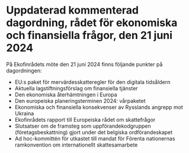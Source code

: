 # Uppdaterad kommenterad dagordning, rådet för ekonomiska och finansiella frågor, den 21 juni 2024

På Ekofinrådets möte den 21 juni 2024 finns följande punkter på dagordningen:

* EU:s paket för mervärdesskatteregler för den digitala tidsåldern
* Aktuella lagstiftningsförslag om finansiella tjänster
* Den ekonomiska återhämtningen i Europa
* Den europeiska planeringsterminen 2024: vårpaketet
* Ekonomiska och finansiella konsekvenser av Rysslands angrepp mot Ukraina
* Ekofinrådets rapport till Europeiska rådet om skattefrågor
* Slutsatser om de framsteg som uppförandekodgruppen (företagsbeskattning) gjort under det belgiska ordförandeskapet
* Ad hoc-kommittén för utkastet till mandat för Förenta nationernas ramkonvention om internationellt skattesamarbete
